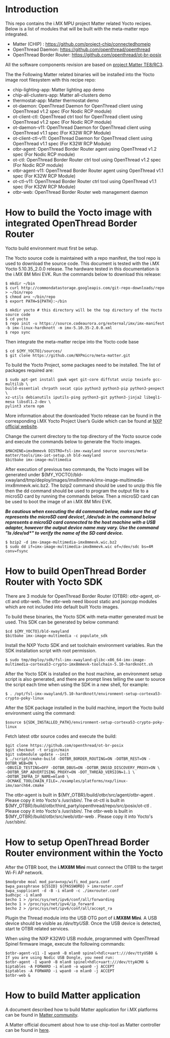 # Introduction
This repo contains the i.MX MPU project Matter related Yocto recipes. Below is a list of modules that will be built with the meta-matter repo integrated.
 - Matter (CHIP) : https://github.com/project-chip/connectedhomeip
 - OpenThread Daemon: https://github.com/openthread/openthread
 - OpenThread Border Router: https://github.com/openthread/ot-br-posix

All the software components revision are based on [project Matter TE8/RC3](https://github.com/project-chip/connectedhomeip/commits/TE8/rc3).

The the Following Matter related binaries will be installed into the Yocto image root filesystem with this recipe repo:
 - chip-lighting-app: Matter lighting app demo
 - chip-all-clusters-app: Matter all-clusters demo
 - thermostat-app: Matter thermostat demo
 - ot-daemon: OpenThread Daemon for OpenThread client using OpenThread v1.2 spec (For Nodic RCP module)
 - ot-client-ctl: OpenThread ctrl tool for OpenThread client using OpenThread v1.2 spec (For Nodic RCP module)
 - ot-daemon-v11: OpenThread Daemon for OpenThread client using OpenThread v1.1 spec (For K32W RCP Module)
 - ot-client-ctl-v11: OpenThread Daemon for OpenThread client using OpenThread v1.1 spec (For K32W RCP Module)
 - otbr-agent: OpenThread Border Router agent using OpenThread v1.2 spec (For Nodic RCP module)
 - ot-ctl: OpenThread Border Router ctrl tool using OpenThread v1.2 spec (For Nodic RCP module)
 - otbr-agent-v11: OpenThread Border Router agent using OpenThread v1.1 spec (For K32W RCP Module)
 - ot-ctl-v11: OpenThread Border Router ctrl tool using OpenThread v1.1 spec (For K32W RCP Module)
 - otbr-web: OpenThread Border Router web management daemon

# How to build the Yocto image with integrated OpenThread Border Router
Yocto build environment must first be setup.

The Yocto source code is maintained with a repo manifest, the tool repo is used to download the source code.
This document is tested with the i.MX Yocto 5.10.35_2.0.0 release. The hardware tested in this documentation is the i.MX 8M Mini EVK.
Run the commands below to download this release:

    $ mkdir ~/bin
    $ curl http://commondatastorage.googleapis.com/git-repo-downloads/repo > ~/bin/repo
    $ chmod a+x ~/bin/repo
    $ export PATH=${PATH}:~/bin

    $ mkdir yocto # this directory will be the top directory of the Yocto source code
    $ cd yocto
    $ repo init -u https://source.codeaurora.org/external/imx/imx-manifest -b imx-linux-hardknott -m imx-5.10.35-2.0.0.xml
    $ repo sync
Then integrate the meta-matter recipe into the Yocto code base

    $ cd ${MY_YOCTO}/sources/
    $ git clone https://github.com/NXPmicro/meta-matter.git

To build the Yocto Project, some packages need to be installed. The list of packages required are:

    $ sudo apt-get install gawk wget git-core diffstat unzip texinfo gcc-multilib \
    build-essential chrpath socat cpio python3 python3-pip python3-pexpect \
    xz-utils debianutils iputils-ping python3-git python3-jinja2 libegl1-mesa libsdl1.2-dev \
    pylint3 xterm npm

More information about the downloaded Yocto release can be found in the corresponding i.MX Yocto Project User’s Guide which can be found at [NXP official website](http://www.nxp.com/imxlinux).

Change the current directory to the top directory of the Yocto source code and execute the commands below to generate the Yocto images.

    $MACHINE=imx8mmevk DISTRO=fsl-imx-xwayland source sources/meta-matter/tools/imx-iot-setup.sh bld-xwayland
    $bitbake imx-image-multimedia

After execution of previous two commands, the Yocto images will be generated under ${MY_YOCTO}/bld-xwayland/tmp/deploy/images/imx8mmevk/imx-image-multimedia-imx8mmevk.wic.bz2. The bzip2 command should be used to unzip this file then the dd command should be used to program the output file to a microSD card by running the commands below. Then a microSD card can be used
to boot the image of an i.MX 8M Mini EVK.

___Be cautious when executing the dd command below, make sure the of represents the microSD card device!, /dev/sdc in the command below represents a microSD card connected to the host machine with a USB adapter, however the output device name may vary. Use the command "ls /dev/sd*" to verify the name of the SD card device.___

    $ bzip2 -d imx-image-multimedia-imx8mmevk.wic.bz2
    $ sudo dd if=imx-image-multimedia-imx8mmevk.wic of=/dev/sdc bs=4M conv=fsync

# How to build OpenThread Border Router with Yocto SDK
There are 3 module for OpenThread Border Router (OTBR): otbr-agent, ot-ctl and otbr-web. The otbr-web need liboost static and jsoncpp modules which are not included into default built Yocto images.

To build these binaries, the Yocto SDK with meta-matter generated must be used. This SDK can be generated by below command:

    $cd ${MY_YOCTO}/bld-xwayland
    $bitbake imx-image-multimedia -c populate_sdk

Install the NXP Yocto SDK and set toolchain environment variables.
Run the SDK installation script with root permission.

    $ sudo tmp/deploy/sdk/fsl-imx-xwayland-glibc-x86_64-imx-image-multimedia-cortexa53-crypto-imx8mmevk-toolchain-5.10-hardknott.sh

After the Yocto SDK is installed on the host machine, an environment setup script is also generated, and there are prompt lines telling the user to source the script each time when using the SDK in a new shell, for example:

    $ . /opt/fsl-imx-xwayland/5.10-hardknott/environment-setup-cortexa53-crypto-poky-linux

After the SDK package installed in the build machine, import the Yocto build environment using the command:

    $source ${SDK_INSTALLED_PATH}/environment-setup-cortexa53-crypto-poky-linux

Fetch latest otbr source codes and execute the build:

    $git clone https://github.com/openthread/ot-br-posix
    $git checkout -t origin/main
    $git submodule update --init
    $ ./script/cmake-build -DOTBR_BORDER_ROUTING=ON -DOTBR_REST=ON -DOTBR_WEB=ON \
    -DBUILD_TESTING=OFF -DOTBR_DBUS=ON -DOTBR_DNSSD_DISCOVERY_PROXY=ON \
    -DOTBR_SRP_ADVERTISING_PROXY=ON -DOT_THREAD_VERSION=1.1 \
    -DOTBR_INFRA_IF_NAME=mlan0 \
    -DCMAKE_TOOLCHAIN_FILE=./examples/platforms/nxp/linux-imx/aarch64.cmake

The otbr-agent is built in ${MY_OTBR}/build/otbr/src/agent/otbr-agent . Please copy it into Yocto's /usr/sbin/.
The ot-ctl is built in ${MY_OTBR}/build/otbr/third_party/openthread/repo/src/posix/ot-ctl . Please copy it into Yocto's /usr/sbin/.
The otbr-web is built in ${MY_OTBR}/build/otbr/src/web/otbr-web . Please copy it into Yocto's /usr/sbin/.

# How to setup OpenThread Border Router environment within the Yocto

After the OTBR boot, the __i.MX8M Mini__ must connect the OTBR to the target Wi-Fi AP network.

    $modprobe moal mod_para=nxp/wifi_mod_para.conf
    $wpa_passphrase ${SSID} ${PASSWORD} > imxrouter.conf
    $wpa_supplicant -d -B -i mlan0 -c ./imxrouter.conf
    $udhcpc -i mlan0
    $echo 1 > /proc/sys/net/ipv6/conf/all/forwarding
    $echo 1 > /proc/sys/net/ipv4/ip_forward
    $echo 2 > /proc/sys/net/ipv6/conf/all/accept_ra

Plugin the Thread module into the USB OTG port of __i.MX8M Mini__. A USB device should be visible as _/dev/ttyUSB_.
Once the USB device is detected, start te OTBR related services.

When using the NXP K32W0 USB module, programmed with OpenThread Spinel firmware image, execute the following commands:

    $otbr-agent-v11 -I wpan0 -B mlan0 spinel+hdlc+uart:///dev/ttyUSB0 &
    If you are using Nodic USB Dongle, you need run:
    $otbr-agent -I wpan0 -B mlan0 spinel+hdlc+uart:///dev/ttyACM0 &
    $iptables -A FORWARD -i mlan0 -o wpan0 -j ACCEPT
    $iptables -A FORWARD -i wpan0 -o mlan0 -j ACCEPT
    $otbr-web &

# How to build Matter application

A document described how to build Matter application for i.MX platforms can be found in [Matter community](https://github.com/project-chip/connectedhomeip/blob/master/docs/guides/nxp_imx8m_linux_examples.md).

A Matter official document about how to use chip-tool as Matter controller can be found in [here](https://github.com/project-chip/connectedhomeip/blob/TE8/rc3/examples/chip-tool/README.md).
